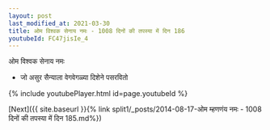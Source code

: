 ```yaml
---
layout: post
last_modified_at: 2021-03-30
title: ओम विश्वक सेनाय नमः - 1008 दिनों की तपस्या में दिन 186
youtubeId: FC47jisIe_4
---
```

 
 
 ओम विश्वक सेनाय नमः  
 
 -  जो असुर सैन्याला वेगवेगळ्या दिशेने पसरवितो 
 
  
 
  
 
 
 
 
 
 


{% include youtubePlayer.html id=page.youtubeId %}
 
[Next]({{ site.baseurl }}{% link  split1/_posts/2014-08-17-ओम म्हणणंय नमः - 1008 दिनों की तपस्या में दिन 185.md%})
 
